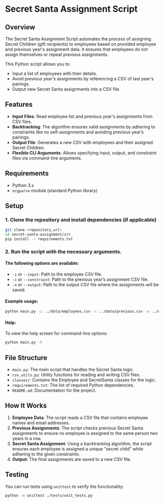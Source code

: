 # Secret Santa Assignment Script

## Overview

The Secret Santa Assignment Script automates the process of assigning Secret Children (gift recipients) to employees based on provided employee and previous year's assignment data. It ensures that employees do not assign themselves or repeat previous assignments.

This Python script allows you to:
- Input a list of employees with their details.
- Avoid previous year's assignments by referencing a CSV of last year's pairings.
- Output new Secret Santa assignments into a CSV file.

## Features
- **Input Files**: Read employee list and previous year's assignments from CSV files.
- **Backtracking**: The algorithm ensures valid assignments by adhering to constraints like no self-assignments and avoiding previous year’s pairings.
- **Output File**: Generates a new CSV with employees and their assigned Secret Children.
- **Flexible CLI Arguments**: Allows specifying input, output, and constraint files via command-line arguments.

## Requirements

- Python 3.x
- `argparse` module (standard Python library)

## Setup

### 1. Clone the repository and install dependencies (if applicable)

```bash
git clone <repository_url>
cd secret-santa-assignment/src
pip install -r requirements.txt
```

### 2. Run the script with the necessary arguments.

#### The following options are available:

- `-i` or `--input`: Path to the employee CSV file.
- `-c` or `--constraint`: Path to the previous year’s assignment CSV file.
- `-o` or `--output`: Path to the output CSV file where the assignments will be saved.

#### Example usage:

```bash
python main.py -i ../data/employees.csv -c ../data/previous.csv -o ../output/output.csv
```

#### Help:

To view the help screen for command-line options:

```bash
python main.py -h
```

## File Structure

- `main.py`: The main script that handles the Secret Santa logic.
- `csv_utils.py`: Utility functions for reading and writing CSV files.
- `classes/`: Contains the Employee and SecretSanta classes for the logic.
- `requirements.txt`: The list of required Python dependencies.
- `README.md`: Documentation for the project.

## How It Works

1. **Employee Data**: The script reads a CSV file that contains employee names and email addresses.
2. **Previous Assignments**: The script checks previous Secret Santa assignments to ensure no employee is assigned to the same person two years in a row.
3. **Secret Santa Assignment**: Using a backtracking algorithm, the script ensures each employee is assigned a unique "secret child" while adhering to the given constraints.
4. **Output**: The final assignments are saved to a new CSV file.

## Testing

You can run tests using `unittest` to verify the functionality:

```bash
python -m unittest ./tests/unit_tests.py
```